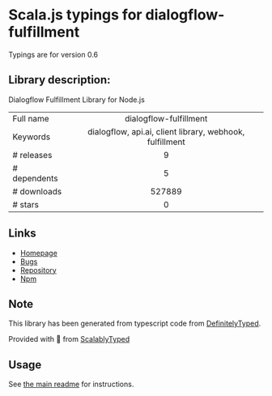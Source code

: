 
# Scala.js typings for dialogflow-fulfillment

Typings are for version 0.6

## Library description:
Dialogflow Fulfillment Library for Node.js

|                    |                 |
| ------------------ | :-------------: |
| Full name          | dialogflow-fulfillment |
| Keywords           | dialogflow, api.ai, client library, webhook, fulfillment |
| # releases         | 9 |
| # dependents       | 5 |
| # downloads        | 527889 |
| # stars            | 0 |

## Links
- [Homepage](https://github.com/dialogflow/dialogflow-fulfillment-nodejs#readme)
- [Bugs](https://github.com/dialogflow/dialogflow-fulfillment-nodejs/issues)
- [Repository](https://github.com/dialogflow/dialogflow-fulfillment-nodejs)
- [Npm](https://www.npmjs.com/package/dialogflow-fulfillment)
    


## Note
This library has been generated from typescript code from [DefinitelyTyped](https://definitelytyped.org).

Provided with :purple_heart: from [ScalablyTyped](https://github.com/oyvindberg/ScalablyTyped)

## Usage
See [the main readme](../../readme.md) for instructions.


